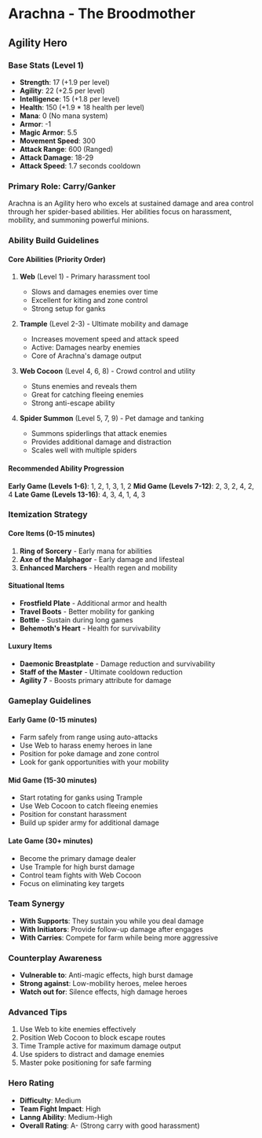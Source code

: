 # Arachna - The Broodmother
## Agility Hero

### Base Stats (Level 1)
- **Strength**: 17 (+1.9 per level)
- **Agility**: 22 (+2.5 per level)
- **Intelligence**: 15 (+1.8 per level)
- **Health**: 150 (+1.9 * 18 health per level)
- **Mana**: 0 (No mana system)
- **Armor**: -1
- **Magic Armor**: 5.5
- **Movement Speed**: 300
- **Attack Range**: 600 (Ranged)
- **Attack Damage**: 18-29
- **Attack Speed**: 1.7 seconds cooldown

### Primary Role: Carry/Ganker
Arachna is an Agility hero who excels at sustained damage and area control through her spider-based abilities. Her abilities focus on harassment, mobility, and summoning powerful minions.

### Ability Build Guidelines

#### Core Abilities (Priority Order)
1. **Web** (Level 1) - Primary harassment tool
   - Slows and damages enemies over time
   - Excellent for kiting and zone control
   - Strong setup for ganks

2. **Trample** (Level 2-3) - Ultimate mobility and damage
   - Increases movement speed and attack speed
   - Active: Damages nearby enemies
   - Core of Arachna's damage output

3. **Web Cocoon** (Level 4, 6, 8) - Crowd control and utility
   - Stuns enemies and reveals them
   - Great for catching fleeing enemies
   - Strong anti-escape ability

4. **Spider Summon** (Level 5, 7, 9) - Pet damage and tanking
   - Summons spiderlings that attack enemies
   - Provides additional damage and distraction
   - Scales well with multiple spiders

#### Recommended Ability Progression
**Early Game (Levels 1-6)**: 1, 2, 1, 3, 1, 2
**Mid Game (Levels 7-12)**: 2, 3, 2, 4, 2, 4
**Late Game (Levels 13-16)**: 4, 3, 4, 1, 4, 3

### Itemization Strategy

#### Core Items (0-15 minutes)
1. **Ring of Sorcery** - Early mana for abilities
2. **Axe of the Malphagor** - Early damage and lifesteal
3. **Enhanced Marchers** - Health regen and mobility

#### Situational Items
- **Frostfield Plate** - Additional armor and health
- **Travel Boots** - Better mobility for ganking
- **Bottle** - Sustain during long games
- **Behemoth's Heart** - Health for survivability

#### Luxury Items
- **Daemonic Breastplate** - Damage reduction and survivability
- **Staff of the Master** - Ultimate cooldown reduction
- **Agility 7** - Boosts primary attribute for damage

### Gameplay Guidelines

#### Early Game (0-15 minutes)
- Farm safely from range using auto-attacks
- Use Web to harass enemy heroes in lane
- Position for poke damage and zone control
- Look for gank opportunities with your mobility

#### Mid Game (15-30 minutes)
- Start rotating for ganks using Trample
- Use Web Cocoon to catch fleeing enemies
- Position for constant harassment
- Build up spider army for additional damage

#### Late Game (30+ minutes)
- Become the primary damage dealer
- Use Trample for high burst damage
- Control team fights with Web Cocoon
- Focus on eliminating key targets

### Team Synergy
- **With Supports**: They sustain you while you deal damage
- **With Initiators**: Provide follow-up damage after engages
- **With Carries**: Compete for farm while being more aggressive

### Counterplay Awareness
- **Vulnerable to**: Anti-magic effects, high burst damage
- **Strong against**: Low-mobility heroes, melee heroes
- **Watch out for**: Silence effects, high damage heroes

### Advanced Tips
1. Use Web to kite enemies effectively
2. Position Web Cocoon to block escape routes
3. Time Trample active for maximum damage output
4. Use spiders to distract and damage enemies
5. Master poke positioning for safe farming

### Hero Rating
- **Difficulty**: Medium
- **Team Fight Impact**: High
- **Lanng Ability**: Medium-High
- **Overall Rating**: A- (Strong carry with good harassment)
